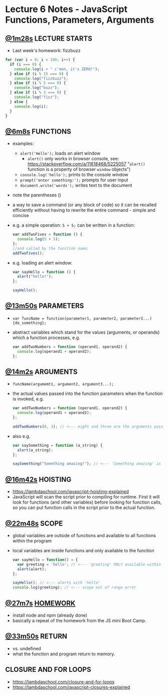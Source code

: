 # Lecture 6 Notes - JavaScript Functions, Parameters, Arguments

## [@1m28s](https://youtu.be/WmFRlpd1GTM?t=1m28s) LECTURE STARTS

- Last week's homework: fizzbuzz

```js
for (var i = 0; i < 100; i++) {
  if (i === 0) {
    console.log(i + " c'mon, it's ZERO!");
  } else if (i % 15 === 0) {
    console.log("fizzbuzz");
  } else if (i % 5 === 0) {
    console.log("buzz");
  } else if (i % 3 === 0) {
    console.log("fizz");
  } else {
    console.log(i);
  }
}
```

## [@6m8s](https://youtu.be/WmFRlpd1GTM?t=6m8s) FUNCTIONS

- examples:
  - `alert('Hello');` loads an alert window
    - `alert()` only works in browser console, see: https://stackoverflow.com/a/11618468/5225057 "`alert()` function is a property of browser `window` objects")
  - `console.log('hello');` prints to the console window
  - `prompt('enter something:');` prompts for user input
  - `document.write('words');` writes text to the document
- note the parentheses ()
- a way to save a command (or any block of code) so it can be recalled efficiently without having to rewrite the entire command - simple and concise
- e.g. a simple operation: `5 + 5;` can be written in a function:

  ```js
  var addTwoFives = function () {
    console.log(5 + 5);
  };
  //and called by the function name:
  addTwoFives();
  ```

- e.g. loading an alert window:

  ```js
  var sayHello = function () {
    alert("hello!");
  };

  sayHello();
  ```

## [@13m50s](https://youtu.be/WmFRlpd1GTM?t=13m50s) PARAMETERS

- `var funcName = function(parameter1, parameter2, parameter3...) {do_something};`
- abstract variables which stand for the values (arguments, or operands) which a function processes, e.g.

  ```js
  var addTwoNumbers = function (operand1, operand2) {
    console.log(operand1 + operand2);
  };
  ```

## [@14m2s](https://youtu.be/WmFRlpd1GTM?t=14m2s) ARGUMENTS

- `funcName(argumemt1, argument2, argument3...);`
- the actual values passed into the function parameters when the function is invoked, e.g.

  ```js
  var addTwoNumbers = function (operand1, operand2) {
    console.log(operand1 + operand2);
  };

  addTwoNumbers(8, 3); // <--- eight and three are the arguments passed to the function.
  ```

- also e.g.

  ```js
  var saySomething = function (a_string) {
    alert(a_string);
  };

  saySomething("Something amazing!"); // <--- 'Something amazing' is the argument passed in to the function
  ```

## [@16m42s](https://youtu.be/WmFRlpd1GTM?t=16m42s) HOISTING

- https://lambdaschool.com/javascript-hoisting-explained
- JavaScript will scan the script prior to compiling for runtime. First it will look for functions (and other variables) before looking for function calls, so you can put function calls in the script prior to the actual function.

## [@22m48s](https://youtu.be/WmFRlpd1GTM?t=22m48s) SCOPE

- global variables are outside of functions and available to all functions within the program
- local variables are inside functions and only available to the function

  ```js
  var sayHello = function() = {
    var greeting = 'hello'; // <--- 'greeting' ONLY available within the SCOPE of the sayHello function
    alert(alert);
  };

  sayHello(); // <--- alerts with 'hello'
  console.log(greeting); // <--- scope out of range error
  ```

## [@27m7s](https://youtu.be/WmFRlpd1GTM?t=27m7s) [HOMEWORK](https://github.com/austenallred/lswebhomework6)

- install node and npm (already done)
- basically a repeat of the homework from the JS mini Boot Camp.

## [@33m50s](https://youtu.be/WmFRlpd1GTM?t=33m50s) RETURN

- vs. undefined
- what the function and program return to memory.

## CLOSURE AND FOR LOOPS

- https://lambdaschool.com/closure-and-for-loops
- https://lambdaschool.com/javascript-closures-explained
